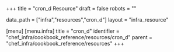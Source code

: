 +++
title = "cron_d Resource"
draft = false
robots = ""

data_path = ["infra","resources","cron_d"]
layout = "infra_resource"


[menu]
  [menu.infra]
    title = "cron_d"
    identifier = "chef_infra/cookbook_reference/resources/cron_d"
    parent = "chef_infra/cookbook_reference/resources"
+++

<!-- The contents of this page are automatically generated from the cron_d.yaml file in the data directory. -->
<!-- To suggest a change, edit the https://github.com/chef/chef/blob/master/lib/chef/resource/cron_d.rb file
      and submit a pull request to the https://github.com/chef/chef repository. -->
